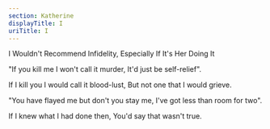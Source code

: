 ```yaml
---
section: Katherine
displayTitle: I
uriTitle: I
---
```


I Wouldn't Recommend Infidelity, Especially If It's Her Doing It

"If you kill me I won't call it murder,
It'd just be self-relief".

If I kill you I would call it blood-lust,
But not one that I would grieve.

"You have flayed me but don't you stay me,
I've got less than room for two".

If I knew what I had done then,
You'd say that wasn't true.
